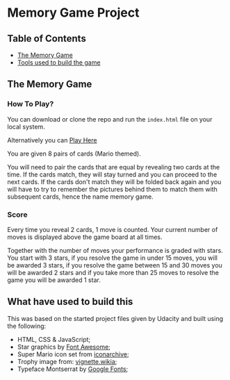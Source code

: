 # Memory Game Project

## Table of Contents

* [The Memory Game](#thememorygame)
* [Tools used to build the game](#tools)


## <a name="thememorygame"></a>The Memory Game

### How To Play?

You can download or clone the repo and run the `index.html` file on your local system.

Alternatively you can [Play Here](https://rodcunha.github.io/memory-game/)

You are given 8 pairs of cards (Mario themed).

You will need to pair the cards that are equal by revealing two cards at the time. If the cards match, they will stay turned and you can proceed to the next cards. If the cards don't match they will be folded back again and you will have to try to remember the pictures behind them to match them with subsequent cards, hence the name memory game.

### Score

Every time you reveal 2 cards, 1 move is counted. Your current number of moves is displayed above the game board at all times.

Together with the number of moves your performance is graded with stars. You start with 3 stars, if you resolve the game in under 15 moves, you will be awarded 3 stars, if you resolve the game between 15 and 30 moves you will be awarded 2 stars and if you take more than 25 moves to resolve the game you will be awarded 1 star.

## <a name="tools"></a>What have used to build this

This was based on the started project files given by Udacity and built using the following:

  * HTML, CSS & JavaScript;
  * Star graphics by [Font Awesome](https://fontawesome.com/);
  * Super Mario icon set from [iconarchive](http://www.iconarchive.com/show/super-mario-icons-by-ph03nyx.1.html);
  * Trophy image from: [vignette.wikia](vignette.wikia.nocookie.net);
  * Typeface Montserrat by [Google Fonts](https://fonts.google.com);
